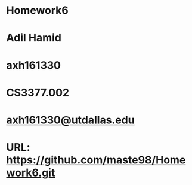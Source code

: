 # Homework6
# Adil Hamid
# axh161330
# CS3377.002
# axh161330@utdallas.edu
# URL: https://github.com/maste98/Homework6.git

